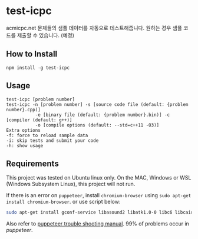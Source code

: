 # test-icpc
acmicpc.net 문제들의 샘플 데이터를 자동으로 테스트해줍니다. 
원하는 경우 샘플 코드를 제출할 수 있습니다. (예정)

## How to Install
`npm install -g test-icpc`

## Usage
```
test-icpc [problem number]  
test-icpc -n [problem number] -s [source code file (default: {problem number}.cpp)]  
           -e [binary file (default: {problem number}.bin)] -c [compiler (default: g++)]  
           -o [compile options (default: --std=c++11 -O3)]  
Extra options  
-f: force to reload sample data 
-i: skip tests and submit your code 
-h: show usage  
```

## Requirements
This project was tested on Ubuntu linux only. On the MAC, Windows or WSL (Windows Subsystem Linux), this project will not run. 

If there is an error on `puppeteer`, install `chromium-browser` using `sudo apt-get install chromium-browser`. or use script below: 
```bash
sudo apt-get install gconf-service libasound2 libatk1.0-0 libc6 libcairo2 libcups2 libdbus-1-3 libexpat1 libfontconfig1 libgcc1 libgconf-2-4 libgdk-pixbuf2.0-0 libglib2.0-0 libgtk-3-0 libnspr4 libpango-1.0-0 libpangocairo-1.0-0 libstdc++6 libx11-6 libx11-xcb1 libxcb1 libxcomposite1 libxcursor1 libxdamage1 libxext6 libxfixes3 libxi6 libxrandr2 libxrender1 libxss1 libxtst6 ca-certificates fonts-liberation libappindicator1 libnss3 lsb-release xdg-utils wget
```
Also refer to [puppeteer trouble shooting manual](https://github.com/GoogleChrome/puppeteer/blob/master/docs/troubleshooting.md). 99% of problems occur in *puppeteer*.